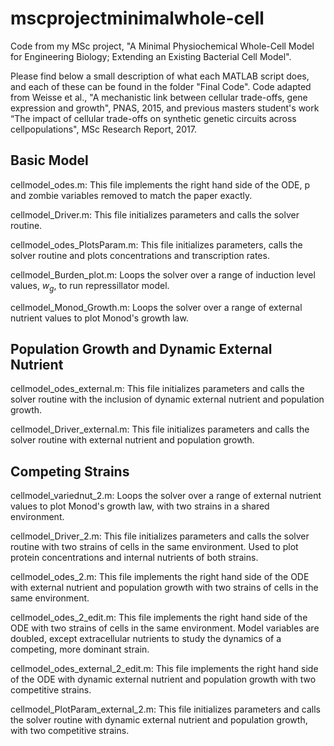 # mscprojectminimalwhole-cell
Code from my MSc project, "A Minimal Physiochemical Whole-Cell Model for Engineering Biology; Extending an Existing Bacterial Cell Model". 

Please find below a small description of what each MATLAB script does, and each of these can be found in the folder "Final Code".
Code adapted from Weisse et al., "A mechanistic link between cellular trade-offs, gene expression and growth", PNAS, 2015, and previous masters student's work “The impact of cellular trade-offs on synthetic genetic circuits across cellpopulations", MSc Research Report, 2017.

## Basic Model

cellmodel_odes.m: This file implements the right hand side of the ODE, p and zombie variables removed to match the paper exactly.

cellmodel_Driver.m: This file initializes parameters and calls the solver routine.

cellmodel_odes_PlotsParam.m: This file initializes parameters, calls the solver routine and plots concentrations and transcription rates.

cellmodel_Burden_plot.m: Loops the solver over a range of induction level values, $w_g$, to run repressillator model. 

cellmodel_Monod_Growth.m: Loops the solver over a range of external nutrient values to plot Monod's growth law.


## Population Growth and Dynamic External Nutrient

cellmodel_odes_external.m: This file initializes parameters and calls the solver routine with the inclusion of dynamic external nutrient and population growth. 

cellmodel_Driver_external.m: This file initializes parameters and calls the solver routine with external nutrient and population growth.


## Competing Strains

cellmodel_variednut_2.m: Loops the solver over a range of external nutrient values to plot Monod's growth law, with two strains in a shared environment.


cellmodel_Driver_2.m: This file initializes parameters and calls the solver routine with two strains of cells in the same environment. Used to plot protein concentrations and internal nutrients of both strains.

cellmodel_odes_2.m: This file implements the right hand side of the ODE with external nutrient and population growth with two strains of cells in the same environment.

cellmodel_odes_2_edit.m: This file implements the right hand side of the ODE with two strains of cells in the same environment. Model variables are doubled, except extracellular nutrients to study the dynamics of a competing, more dominant strain.

cellmodel_odes_external_2_edit.m: This file implements the right hand side of the ODE with dynamic external nutrient and population growth with two competitive strains.

cellmodel_PlotParam_external_2.m: This file initializes parameters and calls the solver routine with dynamic external nutrient and population growth, with two competitive strains.
